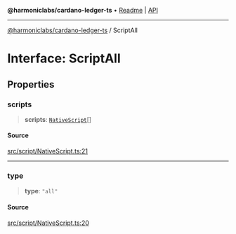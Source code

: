 **@harmoniclabs/cardano-ledger-ts** • [Readme](../README.md) \| [API](../globals.md)

***

[@harmoniclabs/cardano-ledger-ts](../README.md) / ScriptAll

# Interface: ScriptAll

## Properties

### scripts

> **scripts**: [`NativeScript`](../type-aliases/NativeScript.md)[]

#### Source

[src/script/NativeScript.ts:21](https://github.com/HarmonicLabs/cardano-ledger-ts/blob/d1659b0/src/script/NativeScript.ts#L21)

***

### type

> **type**: `"all"`

#### Source

[src/script/NativeScript.ts:20](https://github.com/HarmonicLabs/cardano-ledger-ts/blob/d1659b0/src/script/NativeScript.ts#L20)
